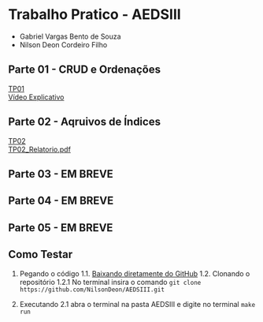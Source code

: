 # Trabalho Pratico - AEDSIII

* Gabriel Vargas Bento de Souza
* Nilson Deon Cordeiro Filho

## Parte 01 - CRUD e Ordenações

[TP01](https://github.com/NilsonDeon/AEDSIII/archive/refs/tags/v1.0.0.zip) <br>
[Vídeo Explicativo](https://youtu.be/kb8gb98yIVY)

## Parte 02 - Aqruivos de Índices

[TP02]() <br>
[TP02_Relatorio.pdf]()

## Parte 03 - EM BREVE

## Parte 04 - EM BREVE

## Parte 05 - EM BREVE

## Como Testar

1. Pegando o código
  1.1. [Baixando diretamente do GitHub](https://github.com/NilsonDeon/AEDSIII/archive/refs/heads/main.zip)
  1.2. Clonando o repositório
    1.2.1 No terminal insira o comando `git clone https://github.com/NilsonDeon/AEDSIII.git`
    
2. Executando
  2.1 abra o terminal na pasta AEDSIII e digite no terminal `make run`






